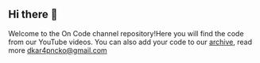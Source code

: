 ## Hi there 👋

Welcome to the On Code channel repository!Here you will find the code from our YouTube videos.
You can also add your code to our [archive], read more dkar4pncko@gmail.com

[archive]: <https://github.com/OnCode-channel/Archive>
